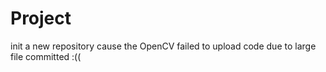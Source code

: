 # Project
init a new repository cause the OpenCV failed to upload code due to large file committed :((
